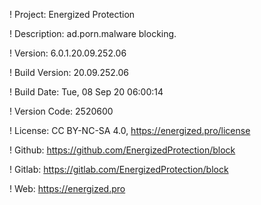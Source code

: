 ! Project: Energized Protection

! Description: ad.porn.malware blocking.

! Version: 6.0.1.20.09.252.06

! Build Version: 20.09.252.06

! Build Date: Tue, 08 Sep 20 06:00:14

! Version Code: 2520600

! License: CC BY-NC-SA 4.0, https://energized.pro/license

! Github: https://github.com/EnergizedProtection/block

! Gitlab: https://gitlab.com/EnergizedProtection/block


! Web: https://energized.pro
